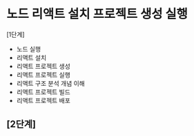 # 노드 리액트 설치 프로젝트 생성 실행
[1단계]
- 노드 실행
- 리액트 설치
- 리액트 프로젝트 생성
- 리액트 프로젝트 실행
- 리액트 구조 분석 개념 이해
- 리액트 프로젝트 빌드
- 리액트 프로젝트 배포

[2단계]
- 